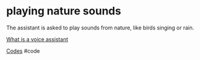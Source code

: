 # playing nature sounds
The assistant is asked to play sounds from nature, like birds singing or rain.

[What is a voice assistant](output/themes/What%20is%20a%20voice%20assistant.md)

[Codes](output/codes/Codes.md) #code
